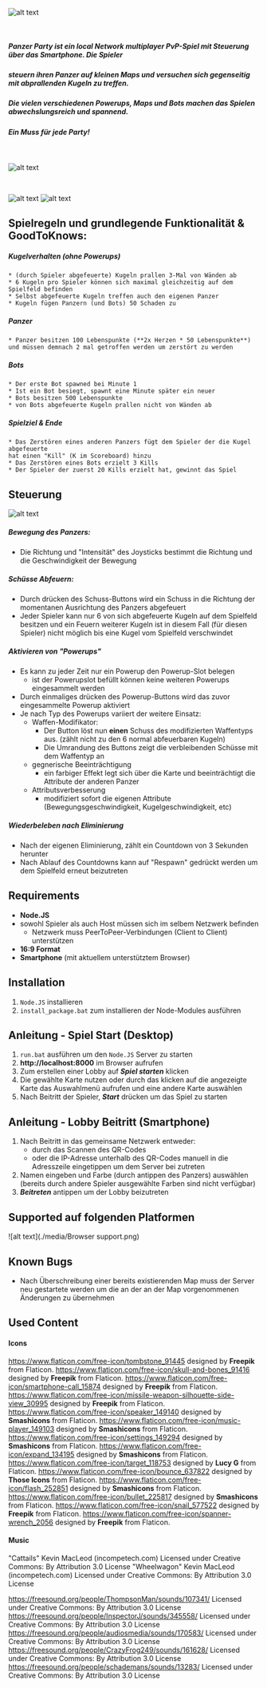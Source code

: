 ﻿![alt text](./public/graphics/banner.svg)

&nbsp;
##### Panzer Party ist ein local Network multiplayer PvP-Spiel mit Steuerung über das Smartphone. Die Spieler
##### steuern ihren Panzer auf kleinen Maps und versuchen sich gegenseitig mit abprallenden Kugeln zu treffen. 
##### Die vielen verschiedenen Powerups, Maps und Bots machen das Spielen abwechslungsreich und spannend.
##### Ein Muss für jede Party!
&nbsp;  

![alt text](./media/screenshots/screen_1.png)

&nbsp;  

![alt text](./media/screenshots/mobile_1mock.png)
![alt text](./media/screenshots/mobile_2mock.png)



## Spielregeln und grundlegende Funktionalität & GoodToKnows:
##### Kugelverhalten (ohne Powerups)
    * (durch Spieler abgefeuerte) Kugeln prallen 3-Mal von Wänden ab
    * 6 Kugeln pro Spieler können sich maximal gleichzeitig auf dem Spielfeld befinden
    * Selbst abgefeuerte Kugeln treffen auch den eigenen Panzer
    * Kugeln fügen Panzern (und Bots) 50 Schaden zu
##### Panzer
    * Panzer besitzen 100 Lebenspunkte (**2x Herzen * 50 Lebenspunkte**)
    und müssen demnach 2 mal getroffen werden um zerstört zu werden
##### Bots
    * Der erste Bot spawned bei Minute 1
    * Ist ein Bot besiegt, spawnt eine Minute später ein neuer
    * Bots besitzen 500 Lebenspunkte
    * von Bots abgefeuerte Kugeln prallen nicht von Wänden ab
##### Spielziel & Ende
    * Das Zerstören eines anderen Panzers fügt dem Spieler der die Kugel abgefeuerte
    hat einen "Kill" (K im Scoreboard) hinzu
    * Das Zerstören eines Bots erzielt 3 Kills
    * Der Spieler der zuerst 20 Kills erzielt hat, gewinnt das Spiel

## Steuerung
![alt text](./screenshots/mobile_2mock_beschriftet.png)
##### Bewegung des Panzers:
* Die Richtung und "Intensität" des Joysticks bestimmt die Richtung und die Geschwindigkeit der Bewegung
##### Schüsse Abfeuern:
* Durch drücken des Schuss-Buttons wird ein Schuss in die Richtung der momentanen Ausrichtung des Panzers abgefeuert
* Jeder Spieler kann nur 6 von sich abgefeuerte Kugeln auf dem Spielfeld besitzen und ein Feuern weiterer Kugeln ist in diesem Fall (für diesen Spieler) nicht möglich bis eine Kugel vom Spielfeld verschwindet
##### Aktivieren von "Powerups"
* Es kann zu jeder Zeit nur ein Powerup den Powerup-Slot belegen
    * ist der Powerupslot befüllt können keine weiteren Powerups eingesammelt werden 
* Durch einmaliges drücken des Powerup-Buttons wird das zuvor eingesammelte Powerup aktiviert
* Je nach Typ des Powerups variiert der weitere Einsatz:
    * Waffen-Modifikator: 
        * Der Button löst nun **einen** Schuss des modifizierten Waffentyps aus. (zählt nicht zu den 6 normal abfeuerbaren Kugeln)
        * Die Umrandung des Buttons zeigt die verbleibenden Schüsse mit dem Waffentyp an
    * gegnerische Beeinträchtigung
        * ein farbiger Effekt legt sich über die Karte und beeinträchtigt die Attribute der anderen Panzer
    * Attributsverbesserung
        *  modifiziert sofort die eigenen Attribute (Bewegungsgeschwindigkeit, Kugelgeschwindigkeit, etc)
##### Wiederbeleben nach Eliminierung
* Nach der eigenen Eliminierung, zählt ein Countdown von 3 Sekunden herunter
* Nach Ablauf des Countdowns kann auf "Respawn" gedrückt werden um dem Spielfeld erneut beizutreten

## Requirements
+ **Node.JS**
+ sowohl Spieler als auch Host müssen sich im selbem Netzwerk befinden
    + Netzwerk muss PeerToPeer-Verbindungen (Client to Client) unterstützen   
+ **16:9 Format** 
+ **Smartphone** (mit aktuellem unterstütztem Browser)
## Installation
1. `Node.JS` installieren
2. `install_package.bat` zum installieren der Node-Modules ausführen

## Anleitung - Spiel Start  (Desktop)
1. `run.bat` ausführen um den `Node.JS` Server zu starten
2. **http://localhost:8000** im Browser aufrufen
3. Zum erstellen einer Lobby auf ***Spiel starten*** klicken
4. Die gewählte Karte nutzen oder durch das klicken auf die angezeigte Karte das Auswahlmenü aufrufen und eine andere Karte auswählen
5. Nach Beitritt der Spieler,  ***Start*** drücken um das Spiel zu starten

## Anleitung - Lobby Beitritt   (Smartphone)
1. Nach Beitritt in das gemeinsame Netzwerk  entweder:
    * durch das Scannen des QR-Codes
    * oder die IP-Adresse unterhalb des QR-Codes manuell in die Adresszeile eingetippen um
   dem Server bei zutreten
2. Namen eingeben und Farbe (durch antippen des Panzers) auswählen (bereits durch andere Spieler ausgewählte Farben sind nicht verfügbar)
3. ***Beitreten*** antippen um der Lobby beizutreten



## Supported auf folgenden Platformen
![alt text](./media/Browser support.png)
## Known Bugs
* Nach Überschreibung einer bereits existierenden Map muss der Server neu gestartete werden um die an der an der Map vorgenommenen Änderungen zu übernehmen

## Used Content
#### Icons
https://www.flaticon.com/free-icon/tombstone_91445 designed by **Freepik** from Flaticon.
https://www.flaticon.com/free-icon/skull-and-bones_91416 designed by **Freepik** from Flaticon.
https://www.flaticon.com/free-icon/smartphone-call_15874 designed by **Freepik** from Flaticon.
https://www.flaticon.com/free-icon/missile-weapon-silhouette-side-view_30995 designed by **Freepik** from Flaticon.
https://www.flaticon.com/free-icon/speaker_149140 designed by **Smashicons** from Flaticon.
https://www.flaticon.com/free-icon/music-player_149103 designed by **Smashicons** from Flaticon.
https://www.flaticon.com/free-icon/settings_149294 designed by **Smashicons** from Flaticon.
https://www.flaticon.com/free-icon/expand_134195 designed by **Smashicons** from Flaticon.
https://www.flaticon.com/free-icon/target_118753 designed by **Lucy G** from Flaticon.
https://www.flaticon.com/free-icon/bounce_637822 designed by **Those Icons** from Flaticon.
https://www.flaticon.com/free-icon/flash_252851 designed by **Smashicons** from Flaticon.
https://www.flaticon.com/free-icon/bullet_225817 designed by **Smashicons** from Flaticon.
https://www.flaticon.com/free-icon/snail_577522 designed by **Freepik** from Flaticon.
https://www.flaticon.com/free-icon/spanner-wrench_2056 designed by **Freepik** from Flaticon.

#### Music
"Cattails" Kevin MacLeod (incompetech.com) Licensed under Creative Commons: By Attribution 3.0 License
"Wheelwagon" Kevin MacLeod (incompetech.com) Licensed under Creative Commons: By Attribution 3.0 License

https://freesound.org/people/ThompsonMan/sounds/107341/ Licensed under Creative Commons: By Attribution 3.0 License
https://freesound.org/people/InspectorJ/sounds/345558/ Licensed under Creative Commons: By Attribution 3.0 License
https://freesound.org/people/audiosmedia/sounds/170583/ Licensed under Creative Commons: By Attribution 3.0 License
https://freesound.org/people/CrazyFrog249/sounds/161628/ Licensed under Creative Commons: By Attribution 3.0 License
https://freesound.org/people/schademans/sounds/13283/ Licensed under Creative Commons: By Attribution 3.0 License
